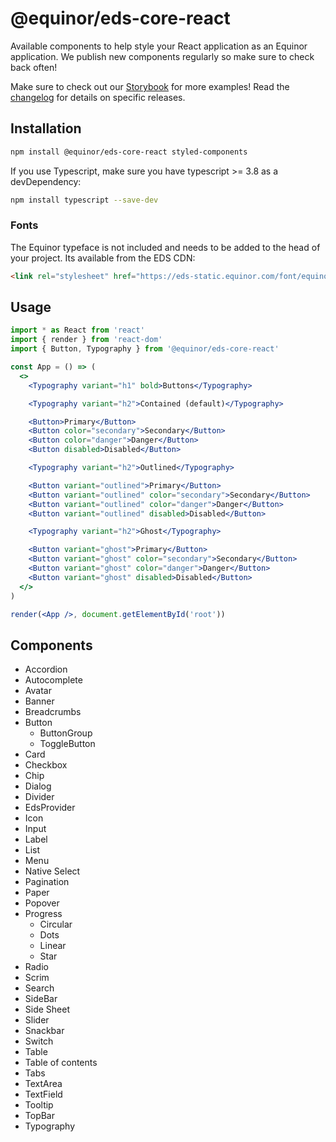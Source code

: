 # @equinor/eds-core-react

Available components to help style your React application as an Equinor application. We publish new components regularly so make sure to check back often!

Make sure to check out our [Storybook](https://storybook.eds.equinor.com/) for more examples!
Read the [changelog](https://github.com/equinor/design-system/blob/develop/packages/eds-core-react/CHANGELOG.md) for details on specific releases.

## Installation

```sh
npm install @equinor/eds-core-react styled-components
```
If you use Typescript, make sure you have typescript >= 3.8 as a devDependency:
```sh
npm install typescript --save-dev
```

### Fonts

 The Equinor typeface is not included and needs to be added to the head of your project. Its available from the EDS CDN:

```html
<link rel="stylesheet" href="https://eds-static.equinor.com/font/equinor-font.css" />
```

## Usage

```jsx
import * as React from 'react'
import { render } from 'react-dom'
import { Button, Typography } from '@equinor/eds-core-react'

const App = () => (
  <>
    <Typography variant="h1" bold>Buttons</Typography>

    <Typography variant="h2">Contained (default)</Typography>

    <Button>Primary</Button>
    <Button color="secondary">Secondary</Button>
    <Button color="danger">Danger</Button>
    <Button disabled>Disabled</Button>

    <Typography variant="h2">Outlined</Typography>

    <Button variant="outlined">Primary</Button>
    <Button variant="outlined" color="secondary">Secondary</Button>
    <Button variant="outlined" color="danger">Danger</Button>
    <Button variant="outlined" disabled>Disabled</Button>

    <Typography variant="h2">Ghost</Typography>

    <Button variant="ghost">Primary</Button>
    <Button variant="ghost" color="secondary">Secondary</Button>
    <Button variant="ghost" color="danger">Danger</Button>
    <Button variant="ghost" disabled>Disabled</Button>
  </>
)

render(<App />, document.getElementById('root'))
```


## Components

- Accordion
- Autocomplete
- Avatar
- Banner
- Breadcrumbs
- Button
  - ButtonGroup
  - ToggleButton
- Card
- Checkbox
- Chip
- Dialog
- Divider
- EdsProvider
- Icon
- Input
- Label
- List
- Menu
- Native Select
- Pagination
- Paper
- Popover
- Progress
  - Circular
  - Dots
  - Linear
  - Star
- Radio
- Scrim
- Search
- SideBar
- Side Sheet
- Slider
- Snackbar
- Switch
- Table
- Table of contents
- Tabs
- TextArea
- TextField
- Tooltip
- TopBar
- Typography
